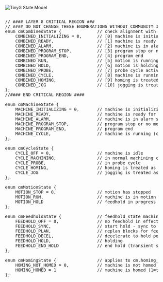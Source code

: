 ![TinyG State Model](http://farm8.staticflickr.com/7395/10154487504_26c80661e1_o.jpg)

<pre>

// #### LAYER 8 CRITICAL REGION ###
// #### DO NOT CHANGE THESE ENUMERATIONS WITHOUT COMMUNITY INPUT #### 
enum cmCombinedState {				// check alignment with messages in config.c / msg_stat strings
	COMBINED_INITIALIZING = 0,		// [0] machine is initializing
	COMBINED_READY,					// [1] machine is ready for use
	COMBINED_ALARM,					// [2] machine is in alarm state (shut down)
	COMBINED_PROGRAM_STOP,			// [3] program stop or no more blocks
	COMBINED_PROGRAM_END,			// [4] program end
	COMBINED_RUN,					// [5] motion is running
	COMBINED_HOLD,					// [6] motion is holding
	COMBINED_PROBE,					// [7] probe cycle active
	COMBINED_CYCLE,					// [8] machine is running (cycling)
	COMBINED_HOMING,				// [9] homing is treated as a cycle
	COMBINED_JOG					// [10] jogging is treated as a cycle
};
//#### END CRITICAL REGION ####

enum cmMachineState {
	MACHINE_INITIALIZING = 0,		// machine is initializing
	MACHINE_READY,					// machine is ready for use
	MACHINE_ALARM,					// machine is in alarm state (shutdown)
	MACHINE_PROGRAM_STOP,			// program stop or no more blocks
	MACHINE_PROGRAM_END,			// program end
	MACHINE_CYCLE,					// machine is running (cycling)
};

enum cmCycleState {
	CYCLE_OFF = 0,					// machine is idle
	CYCLE_MACHINING,				// in normal machining cycle
	CYCLE_PROBE,					// in probe cycle
	CYCLE_HOMING,					// homing is treated as a specialized cycle
	CYCLE_JOG						// jogging is treated as a specialized cycle
};

enum cmMotionState {
	MOTION_STOP = 0,				// motion has stopped
	MOTION_RUN,						// machine is in motion
	MOTION_HOLD						// feedhold in progress
};

enum cmFeedholdState {				// feedhold_state machine
	FEEDHOLD_OFF = 0,				// no feedhold in effect
	FEEDHOLD_SYNC, 					// start hold - sync to latest aline segment
	FEEDHOLD_PLAN, 					// replan blocks for feedhold
	FEEDHOLD_DECEL,					// decelerate to hold point
	FEEDHOLD_HOLD,					// holding
	FEEDHOLD_END_HOLD				// end hold (transient state to OFF)
};

enum cmHomingState {				// applies to cm.homing_state
	HOMING_NOT_HOMED = 0,			// machine is not homed (0=false)
	HOMING_HOMED = 1				// machine is homed (1=true)
};
</pre>